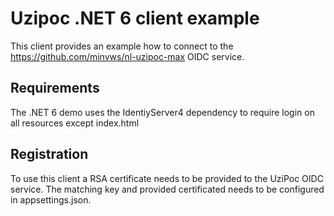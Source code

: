 # Uzipoc .NET 6 client example

This client provides an example how to connect to the https://github.com/minvws/nl-uzipoc-max OIDC service.

## Requirements
The .NET 6 demo uses the IdentiyServer4 dependency to require login on all resources except index.html

## Registration
To use this client a RSA certificate needs to be provided to the UziPoc OIDC service. The matching key and provided certificated needs to be configured in appsettings.json.